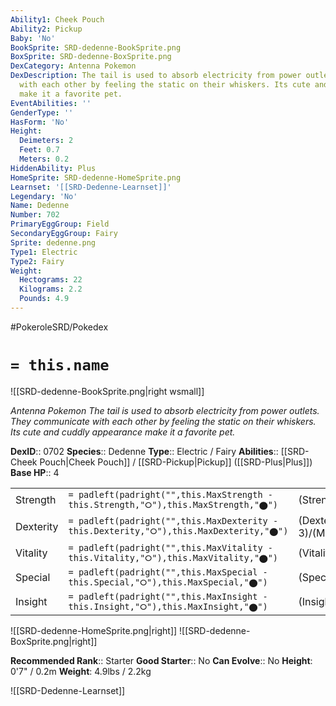 ```yaml
---
Ability1: Cheek Pouch
Ability2: Pickup
Baby: 'No'
BookSprite: SRD-dedenne-BookSprite.png
BoxSprite: SRD-dedenne-BoxSprite.png
DexCategory: Antenna Pokemon
DexDescription: The tail is used to absorb electricity from power outlets. They communicate
  with each other by feeling the static on their whiskers. Its cute and cuddly appearance
  make it a favorite pet.
EventAbilities: ''
GenderType: ''
HasForm: 'No'
Height:
  Deimeters: 2
  Feet: 0.7
  Meters: 0.2
HiddenAbility: Plus
HomeSprite: SRD-dedenne-HomeSprite.png
Learnset: '[[SRD-Dedenne-Learnset]]'
Legendary: 'No'
Name: Dedenne
Number: 702
PrimaryEggGroup: Field
SecondaryEggGroup: Fairy
Sprite: dedenne.png
Type1: Electric
Type2: Fairy
Weight:
  Hectograms: 22
  Kilograms: 2.2
  Pounds: 4.9
---
```


#PokeroleSRD/Pokedex

# `= this.name`

![[SRD-dedenne-BookSprite.png|right wsmall]]

*Antenna Pokemon*
*The tail is used to absorb electricity from power outlets. They communicate with each other by feeling the static on their whiskers. Its cute and cuddly appearance make it a favorite pet.*

**DexID**:: 0702
**Species**:: Dedenne
**Type**:: Electric / Fairy
**Abilities**:: [[SRD-Cheek Pouch|Cheek Pouch]] / [[SRD-Pickup|Pickup]] ([[SRD-Plus|Plus]])
**Base HP**:: 4

|           |                                                                                        |                                          |
| --------- | -------------------------------------------------------------------------------------- | ---------------------------------------- |
| Strength  | `= padleft(padright("",this.MaxStrength - this.Strength,"⭘"),this.MaxStrength,"⬤")`    | (Strength::2)/(MaxStrength::4)   |
| Dexterity | `= padleft(padright("",this.MaxDexterity - this.Dexterity,"⭘"),this.MaxDexterity,"⬤")` | (Dexterity:: 3)/(MaxDexterity::6) |
| Vitality  | `= padleft(padright("",this.MaxVitality - this.Vitality,"⭘"),this.MaxVitality,"⬤")`    | (Vitality::2)/(MaxVitality::4)   |
| Special   | `= padleft(padright("",this.MaxSpecial - this.Special,"⭘"),this.MaxSpecial,"⬤")`       | (Special::2)/(MaxSpecial::5)     |
| Insight   | `= padleft(padright("",this.MaxInsight - this.Insight,"⭘"),this.MaxInsight,"⬤")`       | (Insight::2)/(MaxInsight::4)     |

![[SRD-dedenne-HomeSprite.png|right]]
![[SRD-dedenne-BoxSprite.png|right]]

**Recommended Rank**:: Starter
**Good Starter**:: No
**Can Evolve**:: No
**Height**: 0'7" / 0.2m
**Weight**: 4.9lbs / 2.2kg

![[SRD-Dedenne-Learnset]]